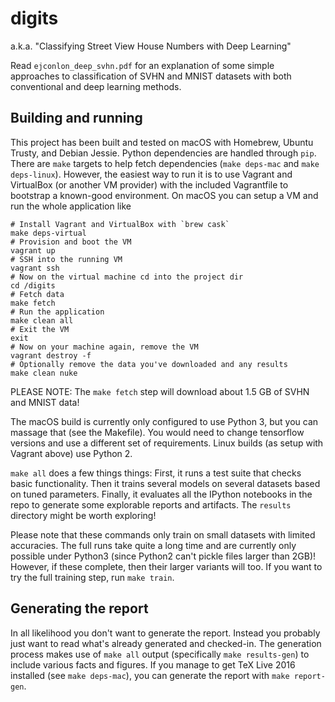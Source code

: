 digits
======

a.k.a. "Classifying Street View House Numbers with Deep Learning"

Read `ejconlon_deep_svhn.pdf` for an explanation of some simple approaches to classification of SVHN and MNIST datasets with both conventional and deep learning methods.

Building and running
--------------------

This project has been built and tested on macOS with Homebrew, Ubuntu Trusty, and Debian Jessie. Python dependencies are handled through `pip`. There are `make` targets to help fetch dependencies (`make deps-mac` and `make deps-linux`). However, the easiest way to run it is to use Vagrant and VirtualBox (or another VM provider) with the included Vagrantfile to bootstrap a known-good environment. On macOS you can setup a VM and run the whole application like

    # Install Vagrant and VirtualBox with `brew cask`
    make deps-virtual
    # Provision and boot the VM
    vagrant up
    # SSH into the running VM
    vagrant ssh
    # Now on the virtual machine cd into the project dir
    cd /digits
    # Fetch data
    make fetch
    # Run the application
    make clean all
    # Exit the VM
    exit
    # Now on your machine again, remove the VM
    vagrant destroy -f
    # Optionally remove the data you've downloaded and any results
    make clean nuke

PLEASE NOTE: The `make fetch` step will download about 1.5 GB of SVHN and MNIST data!

The macOS build is currently only configured to use Python 3, but you can massage that (see the Makefile). You would need to change tensorflow versions and use a different set of requirements. Linux builds (as setup with Vagrant above) use Python 2.

`make all` does a few things things: First, it runs a test suite that checks basic functionality. Then it trains several models on several datasets based on tuned parameters.  Finally, it evaluates all the IPython notebooks in the repo to generate some explorable reports and artifacts. The `results` directory might be worth exploring!

Please note that these commands only train on small datasets with limited accuracies. The full runs take quite a long time and are currently only possible under Python3 (since Python2 can't pickle files larger than 2GB)!  However, if these complete, then their larger variants will too.  If you want to try the full training step, run `make train`.

Generating the report
---------------------

In all likelihood you don't want to generate the report.  Instead you probably just want to read what's already generated and checked-in. The generation process makes use of `make all` output (specifically `make results-gen`) to include various facts and figures. If you manage to get TeX Live 2016 installed (see `make deps-mac`), you can generate the report with `make report-gen`.
